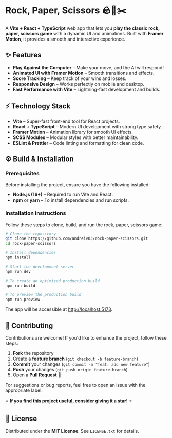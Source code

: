 # Rock, Paper, Scissors 🪨📄✂️

A **Vite + React + TypeScript** web app that lets you **play the classic rock, paper, scissors game** with a dynamic UI and animations. Built with **Framer Motion**, it provides a smooth and interactive experience.

## ✨ Features

- **Play Against the Computer** – Make your move, and the AI will respond!
- **Animated UI with Framer Motion** – Smooth transitions and effects.
- **Score Tracking** – Keep track of your wins and losses.
- **Responsive Design** – Works perfectly on mobile and desktop.
- **Fast Performance with Vite** – Lightning-fast development and builds.

## ⚡ Technology Stack

- **Vite** – Super-fast front-end tool for React projects.
- **React + TypeScript** – Modern UI development with strong type safety.
- **Framer Motion** – Animation library for smooth UI effects.
- **SCSS Modules** – Modular styles with better maintainability.
- **ESLint & Prettier** – Code linting and formatting for clean code.

## ⚙️ Build & Installation

### Prerequisites

Before installing the project, ensure you have the following installed:

- **Node.js (16+)** – Required to run Vite and React.
- **npm** or **yarn** – To install dependencies and run scripts.

### Installation Instructions

Follow these steps to clone, build, and run the rock, paper, scissors game:
```sh
# Clone the repository
git clone https://github.com/andreiv03/rock-paper-scissors.git
cd rock-paper-scissors

# Install dependencies
npm install

# Start the development server
npm run dev

# To create an optimized production build
npm run build

# To preview the production build
npm run preview
```
The app will be accessible at [http://localhost:5173](http://localhost:5173).

## 🤝 Contributing

Contributions are welcome! If you'd like to enhance the project, follow these steps:

1. **Fork** the repository
2. Create a **feature branch** (`git checkout -b feature-branch`)
3. **Commit** your changes (`git commit -m "feat: add new feature"`)
4. **Push** your changes (`git push origin feature-branch`)
5. Open a **Pull Request** 🚀

For suggestions or bug reports, feel free to open an issue with the appropriate label.

⭐ **If you find this project useful, consider giving it a star!** ⭐

## 📜 License

Distributed under the **MIT License**. See `LICENSE.txt` for details.
